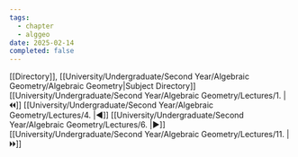 ```yaml
---
tags:
  - chapter
  - alggeo
date: 2025-02-14
completed: false
---
```

[[Directory]], [[University/Undergraduate/Second Year/Algebraic Geometry/Algebraic Geometry|Subject Directory]]
[[University/Undergraduate/Second Year/Algebraic Geometry/Lectures/1. |🞀🞀]] [[University/Undergraduate/Second Year/Algebraic Geometry/Lectures/4. |◀]] [[University/Undergraduate/Second Year/Algebraic Geometry/Lectures/6. |▶]] [[University/Undergraduate/Second Year/Algebraic Geometry/Lectures/11. |🞂🞂]]
# 
## 
### 